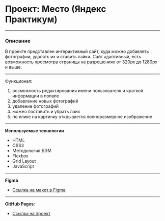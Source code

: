 # Проект: Место (Яндекс Практикум)
***

### Описание

В проекте представлен интерактивный сайт, куда можно добавлять фотографии, удалять их и ставить лайки.
Сайт адаптивный, есть возможность просмотра страницы на разрешениях от 320px до 1280px и выше.
***
Функционал:
1. возможность редактирования имени пользователя и краткой информации в попапе
2. добавление новых фотографий
3. удаление фотографий
4. можно поставить и убрать лайк
5. по клике на картинку открывается полноразмерное изображение
***
**Используемые технологии**
* HTML
* CSS3
* Методология БЭМ
* Flexbox
* Grid Layout
* JavaScript
***
**Figma**

* [Ссылка на макет в Figma](https://www.figma.com/file/2cn9N9jSkmxD84oJik7xL7/JavaScript.-Sprint-4?node-id=0%3A1)
***
**GitHub Pages:**
* [Ссылка на проект](https://stasyansky.github.io/mesto/index.html)

